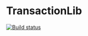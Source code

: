# TransactionLib


[![Build status](https://ci.appveyor.com/api/projects/status/tnot9e5hoqhof9t4?svg=true)](https://ci.appveyor.com/project/SunMaungOo/transactionlib)
